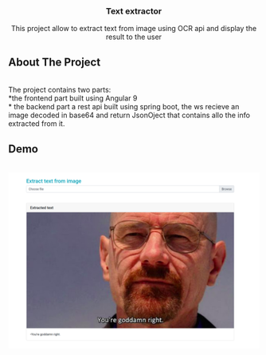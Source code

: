<p align="center">
  <h3 align="center">Text extractor</h3>
 
  <p align="center">
   This project allow to extract text from image using OCR api and display the result to the user
    <br />
  </p>
</p>

## About The Project

<br/>
The project contains two parts:
<br/>
*the frontend part  built using Angular 9
<br/>
* the backend part a rest api built using spring boot, the ws recieve an image decoded in base64 and return 
JsonOject that contains allo the info extracted from it.

## Demo

<br/>
 <a>    <img src="./demo.png" alt="Logo" >
 </a>
